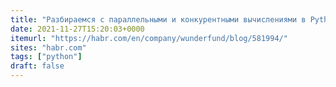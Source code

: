 ```yaml
---
title: "Разбираемся с параллельными и конкурентными вычислениями в Python / Habr"
date: 2021-11-27T15:20:03+0000
itemurl: "https://habr.com/en/company/wunderfund/blog/581994/"
sites: "habr.com"
tags: ["python"]
draft: false
---
```

